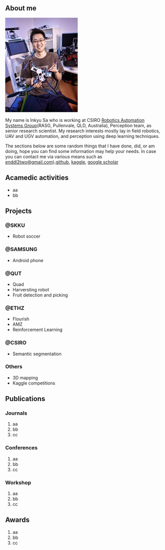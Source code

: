 ## About me
![](assets/Inkyu_800_600-231x300.jpg)

My name is Inkyu Sa who is working at CSIRO [Robotics Automation Systems Group](https://research.csiro.au/robotics/)(RASG, Pullenvale, QLD, Australia), Perception team, as senior research scientist. My research interests mostly lay in field robotics, UAV and UGV automation, and perception using deep learning techniques. 

The sections below are some random things that I have done, did, or am doing, hope you can find some information may help your needs. In case you can contact me via various means such as enddl2two@gmail.com),[github](https://github.com/inkyusa), [kaggle](https://www.kaggle.com/enddl22), [google scholar](https://scholar.google.com.au/citations?user=KxJU37kAAAAJ&hl=en)


## Acamedic activities
- aa
- bb

## Projects

### @SKKU
- Robot soccer

### @SAMSUNG
- Android phone

### @QUT
- Quad
- Harversting robot
- Fruit detection and picking

### @ETHZ
- Flourish
- AMZ
- Reinforcement Learning

### @CSIRO
- Semantic segmentation

### Others
- 3D mapping
- Kaggle competitions

## Publications

### Journals
1. aa
2. bb
3. cc

### Conferences
1. aa
2. bb
3. cc

### Workshop
1. aa
2. bb
3. cc

## Awards
1. aa
2. bb
3. cc
